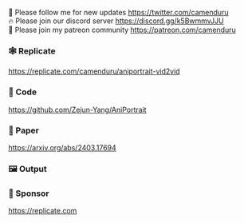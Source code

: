 🐣 Please follow me for new updates https://twitter.com/camenduru <br />
🔥 Please join our discord server https://discord.gg/k5BwmmvJJU <br />
🥳 Please join my patreon community https://patreon.com/camenduru <br />

### 🕸 Replicate
https://replicate.com/camenduru/aniportrait-vid2vid

### 🧬 Code
https://github.com/Zejun-Yang/AniPortrait

### 📄 Paper
https://arxiv.org/abs/2403.17694

### 🖼 Output

### 🏢 Sponsor
https://replicate.com
